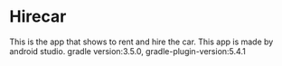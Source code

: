 # Hirecar
This is the app that shows to rent and hire the car.
This app is made by android studio. 
gradle version:3.5.0, gradle-plugin-version:5.4.1
